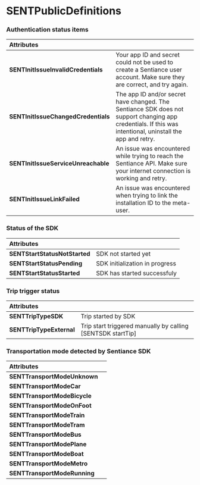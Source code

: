 # SENTPublicDefinitions

### Authentication status items

| **Attributes** |  |
| :--- | :--- |
| **SENTInitIssueInvalidCredentials** | Your app ID and secret could not be used to create a Sentiance user account. Make sure they are correct, and try again. |
| **SENTInitIssueChangedCredentials** | The app ID and/or secret have changed. The Sentiance SDK does not support changing app credentials. If this was intentional, uninstall the app and retry. |
| **SENTInitIssueServiceUnreachable** | An issue was encountered while trying to reach the Sentiance API. Make sure your internet connection is working and retry. |
| **SENTInitIssueLinkFailed** | An issue was encountered when trying to link the installation ID to the meta-user. |

### Status of the SDK

| **Attributes** |  |
| :--- | :--- |
| **SENTStartStatusNotStarted** | SDK not started yet |
| **SENTStartStatusPending** | SDK initialization in progress |
| **SENTStartStatusStarted** | SDK has started successfuly |

### Trip trigger status

| **Attributes** |  |
| :--- | :--- |
| **SENTTripTypeSDK** | Trip started by SDK |
| **SENTTripTypeExternal** | Trip start triggered manually by calling \[SENTSDK startTip\] |

### Transportation mode detected by Sentiance SDK

| **Attributes** |  |
| :--- | :--- |
| **SENTTransportModeUnknown** |  |
| **SENTTransportModeCar** |  |
| **SENTTransportModeBicycle** |  |
| **SENTTransportModeOnFoot** |  |
| **SENTTransportModeTrain** |  |
| **SENTTransportModeTram** |  |
| **SENTTransportModeBus** |  |
| **SENTTransportModePlane** |  |
| **SENTTransportModeBoat** |  |
| **SENTTransportModeMetro** |  |
| **SENTTransportModeRunning** |  |

